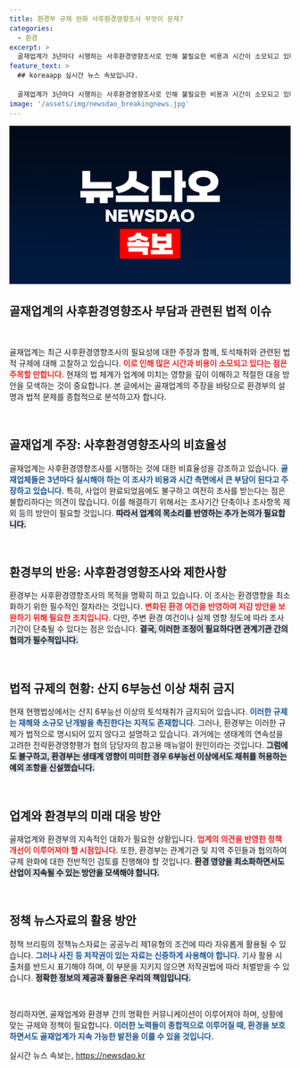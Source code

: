 ```yaml
---
title: 환경부 규제 완화 사후환경영향조사 무엇이 문제?
categories:
  - 환경
excerpt: >
  골재업계가 3년마다 시행하는 사후환경영향조사로 인해 불필요한 비용과 시간이 소모되고 있다고 주장합니다. 이는 환경 보호와 사업의 지속 가능성 간 갈등의 중심에 서 있습니다. 지켜지는 규제의 이면을 알아보세요!
feature_text: >
  ## koreaapp 실시간 뉴스 속보입니다.

  골재업계가 3년마다 시행하는 사후환경영향조사로 인해 불필요한 비용과 시간이 소모되고 있다고 주장합니다. 이는 환경 보호와 사업의 지속 가능성 간 갈등의 중심에 서 있습니다. 지켜지는 규제의 이면을 알아보세요!
image: '/assets/img/newsdao_breakingnews.jpg'
---
```


<p><img src="/assets/img/newsdao_breakingnews.jpg" alt="koreaapp 속보" /></p>

<h2 data-ke-size="size26">골재업계의 사후환경영향조사 부담과 관련된 법적 이슈</h2>

<p data-ke-size="size16">&nbsp;</p>

<p>골재업계는 최근 사후환경영향조사의 필요성에 대한 주장과 함께, 토석채취와 관련된 법적 규제에 대해 고찰하고 있습니다. <b><span style="color: #ee2323;">이로 인해 많은 시간과 비용이 소모되고 있다는 점은 주목할 만합니다.</span></b> 현재의 법 체계가 업계에 미치는 영향을 깊이 이해하고 적절한 대응 방안을 모색하는 것이 중요합니다. 본 글에서는 골재업계의 주장을 바탕으로 환경부의 설명과 법적 문제를 종합적으로 분석하고자 합니다.</p>

<p data-ke-size="size16">&nbsp;</p>

<h2 data-ke-size="size26">골재업계 주장: 사후환경영향조사의 비효율성</h2>

<p>골재업계는 사후환경영향조사를 시행하는 것에 대한 비효율성을 강조하고 있습니다. <b><span style="color: #1a5490;">골재업체들은 3년마다 실시해야 하는 이 조사가 비용과 시간 측면에서 큰 부담이 된다고 주장하고 있습니다.</span></b> 특히, 사업이 완료되었음에도 불구하고 여전히 조사를 받는다는 점은 불합리하다는 의견이 많습니다. 이를 해결하기 위해서는 조사기간 단축이나 조사항목 제외 등의 방안이 필요할 것입니다. <b><span style="background-color: #21538527;">따라서 업계의 목소리를 반영하는 추가 논의가 필요합니다.</span></b></p>

<p data-ke-size="size16">&nbsp;</p>

<h2 data-ke-size="size26">환경부의 반응: 사후환경영향조사와 제한사항</h2>

<p>환경부는 사후환경영향조사의 목적을 명확히 하고 있습니다. 이 조사는 환경영향을 최소화하기 위한 필수적인 절차라는 것입니다. <b><span style="color: #ee2323;">변화된 환경 여건을 반영하여 저감 방안을 보완하기 위해 필요한 조치입니다.</span></b> 다만, 주변 환경 여건이나 실제 영향 정도에 따라 조사 기간이 단축될 수 있다는 점은 있습니다. <b><span style="background-color: #21538527;">결국, 이러한 조정이 필요하다면 관계기관 간의 협의가 필수적입니다.</span></b></p>

<p data-ke-size="size16">&nbsp;</p>

<h2 data-ke-size="size26">법적 규제의 현황: 산지 6부능선 이상 채취 금지</h2>

<p>현재 현행법상에서는 산지 6부능선 이상의 토석채취가 금지되어 있습니다. <b><span style="color: #1a5490;">이러한 규제는 재해와 소규모 난개발을 촉진한다는 지적도 존재합니다.</span></b> 그러나, 환경부는 이러한 규제가 법적으로 명시되어 있지 않다고 설명하고 있습니다. 과거에는 생태계의 연속성을 고려한 전략환경영향평가 협의 담당자의 참고용 매뉴얼이 원인이라는 것입니다. <b><span style="background-color: #21538527;">그럼에도 불구하고, 환경부는 생태계 영향이 미미한 경우 6부능선 이상에서도 채취를 허용하는 예외 조항을 신설했습니다.</span></b></p>

<p data-ke-size="size16">&nbsp;</p>

<h2 data-ke-size="size26">업계와 환경부의 미래 대응 방안</h2>

<p>골재업계와 환경부의 지속적인 대화가 필요한 상황입니다. <b><span style="color: #ee2323;">업계의 의견을 반영한 정책 개선이 이루어져야 할 시점입니다.</span></b> 또한, 환경부는 관계기관 및 지역 주민들과 협의하여 규제 완화에 대한 전반적인 검토를 진행해야 할 것입니다. <b><span style="background-color: #21538527;">환경 영양을 최소화하면서도 산업이 지속될 수 있는 방안을 모색해야 합니다.</span></b></p>

<p data-ke-size="size16">&nbsp;</p>

<h2 data-ke-size="size26">정책 뉴스자료의 활용 방안</h2>

<p>정책 브리핑의 정책뉴스자료는 공공누리 제1유형의 조건에 따라 자유롭게 활용될 수 있습니다. <b><span style="color: #1a5490;">그러나 사진 등 저작권이 있는 자료는 신중하게 사용해야 합니다.</span></b> 기사 활용 시 출처를 반드시 표기해야 하며, 이 부분을 지키지 않으면 저작권법에 따라 처벌받을 수 있습니다. <b><span style="background-color: #21538527;">정확한 정보의 제공과 활용은 우리의 책임입니다.</span></b></p>

<p data-ke-size="size16">&nbsp;</p>

<p>정리하자면, 골재업계와 환경부 간의 명확한 커뮤니케이션이 이루어져야 하며, 상황에 맞는 규제와 정책이 필요합니다. <b><span style="color: #1a5490;">이러한 노력들이 종합적으로 이루어질 때, 환경을 보호하면서도 골재업계가 지속 가능한 발전을 이룰 수 있을 것입니다.</span></b></p>
실시간 뉴스 속보는, <a href="https://newsdao.kr" rel="dofollow">https://newsdao.kr</a>


